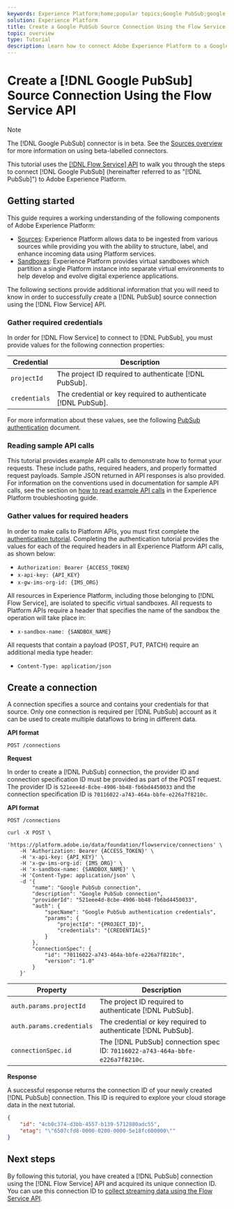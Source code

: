 ```yaml
---
keywords: Experience Platform;home;popular topics;Google PubSub;google pubsub
solution: Experience Platform
title: Create a Google PubSub Source Connection Using the Flow Service API
topic: overview
type: Tutorial
description: Learn how to connect Adobe Experience Platform to a Google PubSub account using the Flow Service API.
---
```


# Create a [!DNL Google PubSub] Source Connection Using the Flow Service API

>[!NOTE]
>
>The [!DNL Google PubSub] connector is in beta. See the [Sources overview](../../../../home.md#terms-and-conditions) for more information on using beta-labelled connectors.

This tutorial uses the [[!DNL Flow Service] API](https://www.adobe.io/apis/experienceplatform/home/api-reference.html#!acpdr/swagger-specs/flow-service.yaml) to walk you through the steps to connect [!DNL Google PubSub] (hereinafter referred to as "[!DNL PubSub]") to Adobe Experience Platform.

## Getting started

This guide requires a working understanding of the following components of Adobe Experience Platform:

* [Sources](../../../../home.md): Experience Platform allows data to be ingested from various sources while providing you with the ability to structure, label, and enhance incoming data using Platform services.
* [Sandboxes](../../../../../sandboxes/home.md): Experience Platform provides virtual sandboxes which partition a single Platform instance into separate virtual environments to help develop and evolve digital experience applications.

The following sections provide additional information that you will need to know in order to successfully create a [!DNL PubSub] source connection using the [!DNL Flow Service] API.

### Gather required credentials

In order for [!DNL Flow Service] to connect to [!DNL PubSub], you must provide values for the following connection properties:

| Credential | Description |
| ---------- | ----------- |
| `projectId` | The project ID required to authenticate [!DNL PubSub]. |
| `credentials` | The credential or key required to authenticate [!DNL PubSub]. |

For more information about these values, see the following [PubSub authentication](https://cloud.google.com/pubsub/docs/authentication) document.

### Reading sample API calls

This tutorial provides example API calls to demonstrate how to format your requests. These include paths, required headers, and properly formatted request payloads. Sample JSON returned in API responses is also provided. For information on the conventions used in documentation for sample API calls, see the section on [how to read example API calls](../../../../../landing/troubleshooting.md#how-do-i-format-an-api-request) in the Experience Platform troubleshooting guide.

### Gather values for required headers

In order to make calls to Platform APIs, you must first complete the [authentication tutorial](https://www.adobe.com/go/platform-api-authentication-en). Completing the authentication tutorial provides the values for each of the required headers in all Experience Platform API calls, as shown below:

* `Authorization: Bearer {ACCESS_TOKEN}`
* `x-api-key: {API_KEY}`
* `x-gw-ims-org-id: {IMS_ORG}`

All resources in Experience Platform, including those belonging to [!DNL Flow Service], are isolated to specific virtual sandboxes. All requests to Platform APIs require a header that specifies the name of the sandbox the operation will take place in:

* `x-sandbox-name: {SANDBOX_NAME}`

All requests that contain a payload (POST, PUT, PATCH) require an additional media type header:

* `Content-Type: application/json`

## Create a connection

A connection specifies a source and contains your credentials for that source. Only one connection is required per [!DNL PubSub] account as it can be used to create multiple dataflows to bring in different data.

**API format**

```http
POST /connections
```

**Request**

In order to create a [!DNL PubSub] connection, the provider ID and connection specification ID must be provided as part of the POST request. The provider ID is `521eee4d-8cbe-4906-bb48-fb6bd4450033` and the connection specification ID is `70116022-a743-464a-bbfe-e226a7f8210c`.

**API format**

```http
POST /connections
```

```shell
curl -X POST \
    'https://platform.adobe.io/data/foundation/flowservice/connections' \
    -H 'Authorization: Bearer {ACCESS_TOKEN}' \
    -H 'x-api-key: {API_KEY}' \
    -H 'x-gw-ims-org-id: {IMS_ORG}' \
    -H 'x-sandbox-name: {SANDBOX_NAME}' \
    -H 'Content-Type: application/json' \
    -d '{
        "name": "Google PubSub connection",
        "description": "Google PubSub connection",
        "providerId": "521eee4d-8cbe-4906-bb48-fb6bd4450033",
        "auth": {
            "specName": "Google PubSub authentication credentials",
            "params": {
                "projectId": "{PROJECT_ID}",
                "credentials": "{CREDENTIALS}"
            }
        },
        "connectionSpec": {
            "id": "70116022-a743-464a-bbfe-e226a7f8210c",
            "version": "1.0"
        }
    }'
```

| Property | Description |
| -------- | ----------- |
| `auth.params.projectId` | The project ID required to authenticate [!DNL PubSub]. |
| `auth.params.credentials` | The credential or key required to authenticate [!DNL PubSub]. |
| `connectionSpec.id` | The [!DNL PubSub] connection spec ID: `70116022-a743-464a-bbfe-e226a7f8210c`. |

**Response**

A successful response returns the connection ID of your newly created [!DNL PubSub] connection. This ID is required to explore your cloud storage data in the next tutorial.

```json
{
    "id": "4cb0c374-d3bb-4557-b139-5712880adc55",
    "etag": "\"6507cfd8-0000-0200-0000-5e18fc600000\""
}
```

## Next steps

By following this tutorial, you have created a [!DNL PubSub] connection using the [!DNL Flow Service] API and acquired its unique connection ID. You can use this connection ID to [collect streaming data using the Flow Service API](../../collect/streaming.md).
